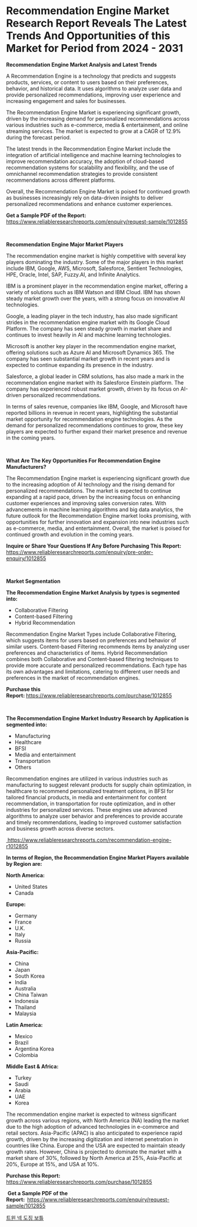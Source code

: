 <p><h1>Recommendation Engine Market Research Report Reveals The Latest Trends And Opportunities of this Market for Period from 2024 - 2031</h1></p><p><strong>Recommendation Engine Market Analysis and Latest Trends</strong></p>
<p><p>A Recommendation Engine is a technology that predicts and suggests products, services, or content to users based on their preferences, behavior, and historical data. It uses algorithms to analyze user data and provide personalized recommendations, improving user experience and increasing engagement and sales for businesses.</p><p>The Recommendation Engine Market is experiencing significant growth, driven by the increasing demand for personalized recommendations across various industries such as e-commerce, media & entertainment, and online streaming services. The market is expected to grow at a CAGR of 12.9% during the forecast period.</p><p>The latest trends in the Recommendation Engine Market include the integration of artificial intelligence and machine learning technologies to improve recommendation accuracy, the adoption of cloud-based recommendation systems for scalability and flexibility, and the use of omnichannel recommendation strategies to provide consistent recommendations across different platforms.</p><p>Overall, the Recommendation Engine Market is poised for continued growth as businesses increasingly rely on data-driven insights to deliver personalized recommendations and enhance customer experiences.</p></p>
<p><strong>Get a Sample PDF of the Report:&nbsp;</strong> <a href="https://www.reliableresearchreports.com/enquiry/request-sample/1012855">https://www.reliableresearchreports.com/enquiry/request-sample/1012855</a></p>
<p>&nbsp;</p>
<p><strong>Recommendation Engine Major Market Players</strong></p>
<p><p>The recommendation engine market is highly competitive with several key players dominating the industry. Some of the major players in this market include IBM, Google, AWS, Microsoft, Salesforce, Sentient Technologies, HPE, Oracle, Intel, SAP, Fuzzy.AI, and Infinite Analytics.</p><p>IBM is a prominent player in the recommendation engine market, offering a variety of solutions such as IBM Watson and IBM Cloud. IBM has shown steady market growth over the years, with a strong focus on innovative AI technologies.</p><p>Google, a leading player in the tech industry, has also made significant strides in the recommendation engine market with its Google Cloud Platform. The company has seen steady growth in market share and continues to invest heavily in AI and machine learning technologies.</p><p>Microsoft is another key player in the recommendation engine market, offering solutions such as Azure AI and Microsoft Dynamics 365. The company has seen substantial market growth in recent years and is expected to continue expanding its presence in the industry.</p><p>Salesforce, a global leader in CRM solutions, has also made a mark in the recommendation engine market with its Salesforce Einstein platform. The company has experienced robust market growth, driven by its focus on AI-driven personalized recommendations.</p><p>In terms of sales revenue, companies like IBM, Google, and Microsoft have reported billions in revenue in recent years, highlighting the substantial market opportunity for recommendation engine technologies. As the demand for personalized recommendations continues to grow, these key players are expected to further expand their market presence and revenue in the coming years.</p></p>
<p>&nbsp;</p>
<p><strong>What Are The Key Opportunities For Recommendation Engine Manufacturers?</strong></p>
<p><p>The Recommendation Engine market is experiencing significant growth due to the increasing adoption of AI technology and the rising demand for personalized recommendations. The market is expected to continue expanding at a rapid pace, driven by the increasing focus on enhancing customer experiences and improving sales conversion rates. With advancements in machine learning algorithms and big data analytics, the future outlook for the Recommendation Engine market looks promising, with opportunities for further innovation and expansion into new industries such as e-commerce, media, and entertainment. Overall, the market is poised for continued growth and evolution in the coming years.</p></p>
<p><strong>Inquire or Share Your Questions If Any Before Purchasing This Report:</strong> <a href="https://www.reliableresearchreports.com/enquiry/pre-order-enquiry/1012855">https://www.reliableresearchreports.com/enquiry/pre-order-enquiry/1012855</a></p>
<p>&nbsp;</p>
<p><strong>Market Segmentation</strong></p>
<p><strong>The Recommendation Engine Market Analysis by types is segmented into:</strong></p>
<p><ul><li>Collaborative Filtering</li><li>Content-based Filtering</li><li>Hybrid Recommendation</li></ul></p>
<p><p>Recommendation Engine Market Types include Collaborative Filtering, which suggests items for users based on preferences and behavior of similar users. Content-based Filtering recommends items by analyzing user preferences and characteristics of items. Hybrid Recommendation combines both Collaborative and Content-based filtering techniques to provide more accurate and personalized recommendations. Each type has its own advantages and limitations, catering to different user needs and preferences in the market of recommendation engines.</p></p>
<p><strong>Purchase this Report:&nbsp;</strong><a href="https://www.reliableresearchreports.com/purchase/1012855">https://www.reliableresearchreports.com/purchase/1012855</a></p>
<p>&nbsp;</p>
<p><strong>The Recommendation Engine Market Industry Research by Application is segmented into:</strong></p>
<p><ul><li>Manufacturing</li><li>Healthcare</li><li>BFSI</li><li>Media and entertainment</li><li>Transportation</li><li>Others</li></ul></p>
<p><p>Recommendation engines are utilized in various industries such as manufacturing to suggest relevant products for supply chain optimization, in healthcare to recommend personalized treatment options, in BFSI for tailored financial products, in media and entertainment for content recommendation, in transportation for route optimization, and in other industries for personalized services. These engines use advanced algorithms to analyze user behavior and preferences to provide accurate and timely recommendations, leading to improved customer satisfaction and business growth across diverse sectors.</p></p>
<p><a href="https://www.reliableresearchreports.com/recommendation-engine-r1012855">&nbsp;https://www.reliableresearchreports.com/recommendation-engine-r1012855</a></p>
<p><strong>In terms of Region, the Recommendation Engine Market Players available by Region are:</strong></p>
<p>
    <p> <strong> North America: </strong>
        <ul>
            <li>United States</li>
            <li>Canada</li>
        </ul>
        </p> 
    <p> <strong> Europe: </strong>
        <ul>
            <li>Germany</li>
            <li>France</li>
            <li>U.K.</li>
            <li>Italy</li>
            <li>Russia</li>
        </ul>
        </p> 
    <p> <strong> Asia-Pacific: </strong>
        <ul>
            <li>China</li>
            <li>Japan</li>
            <li>South Korea</li>
            <li>India</li>
            <li>Australia</li>
            <li>China Taiwan</li>
            <li>Indonesia</li>
            <li>Thailand</li>
            <li>Malaysia</li>
        </ul>
        </p> 
    <p> <strong> Latin America: </strong>
        <ul>
            <li>Mexico</li>
            <li>Brazil</li>
            <li>Argentina Korea</li>
            <li>Colombia</li>
        </ul>
        </p> 
    <p> <strong> Middle East & Africa: </strong>
        <ul>
            <li>Turkey</li>
            <li>Saudi</li>
            <li>Arabia</li>
            <li>UAE</li>
            <li>Korea</li>
        </ul>
    </p>
    </p>
<p><p>The recommendation engine market is expected to witness significant growth across various regions, with North America (NA) leading the market due to the high adoption of advanced technologies in e-commerce and retail sectors. Asia-Pacific (APAC) is also anticipated to experience rapid growth, driven by the increasing digitization and internet penetration in countries like China. Europe and the USA are expected to maintain steady growth rates. However, China is projected to dominate the market with a market share of 30%, followed by North America at 25%, Asia-Pacific at 20%, Europe at 15%, and USA at 10%.</p></p>
<p><strong>Purchase this Report: </strong><a href="https://www.reliableresearchreports.com/purchase/1012855">https://www.reliableresearchreports.com/purchase/1012855</a></p>
<p>&nbsp;<strong>Get a Sample PDF of the Report:&nbsp;&nbsp;</strong><a href="https://www.reliableresearchreports.com/enquiry/request-sample/1012855">https://www.reliableresearchreports.com/enquiry/request-sample/1012855</a></p>
<p><strong></strong></p>
<p><p><a href="https://github.com/vseigx30c9a1j/Market-Research-Report-List-4/blob/main/161823278907.md">트윈 넥 도징 보틀</a></p></p>